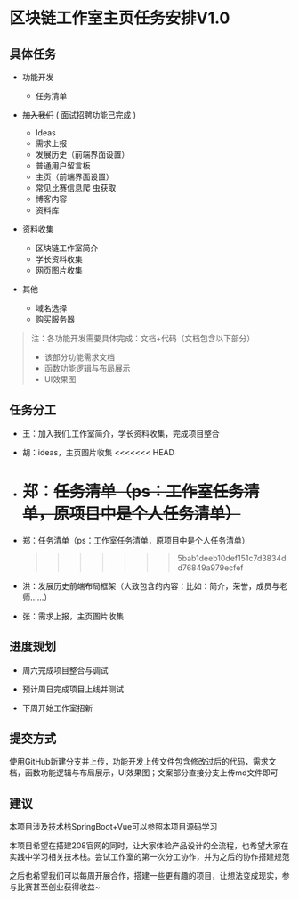 # 区块链工作室主页任务安排V1.0

## 具体任务

* 功能开发
  
  * 任务清单

* ~~加入我们~~ ( 面试招聘功能已完成 )
  
  * Ideas
  * 需求上报
  * 发展历史（前端界面设置）
  * 普通用户留言板 
  * 主页（前端界面设置）
  * 常见比赛信息爬    虫获取
  * 博客内容
  - 资料库
   
* 资料收集
  * 区块链工作室简介
  * 学长资料收集
  * 网页图片收集

* 其他
  
  * 域名选择
  * 购买服务器

> 注：各功能开发需要具体完成：文档+代码（文档包含以下部分）
> 
> * 该部分功能需求文档
> * 函数功能逻辑与布局展示
> * UI效果图

## 任务分工

* 王：加入我们,工作室简介，学长资料收集，完成项目整合

* 胡：ideas，主页图片收集
  <<<<<<< HEAD

* 郑：~~任务清单（ps：工作室任务清单，原项目中是个人任务清单）~~
  =======

* 郑：任务清单（ps：工作室任务清单，原项目中是个人任务清单）
  
  > > > > > > > 5bab1deeb10def151c7d3834dd76849a979ecfef

* 洪：发展历史前端布局框架（大致包含的内容：比如：简介，荣誉，成员与老师......）

* 张：需求上报，主页图片收集

## 进度规划

- 周六完成项目整合与调试

- 预计周日完成项目上线并测试
* 下周开始工作室招新

## 提交方式

使用GitHub新建分支并上传，功能开发上传文件包含修改过后的代码，需求文档，函数功能逻辑与布局展示，UI效果图；文案部分直接分支上传md文件即可

## 建议

本项目涉及技术栈SpringBoot+Vue可以参照本项目源码学习

本项目希望在搭建208官网的同时，让大家体验产品设计的全流程，也希望大家在实践中学习相关技术栈。尝试工作室的第一次分工协作，并为之后的协作搭建规范

之后也希望我们可以每周开展合作，搭建一些更有趣的项目，让想法变成现实，参与比赛甚至创业获得收益~
